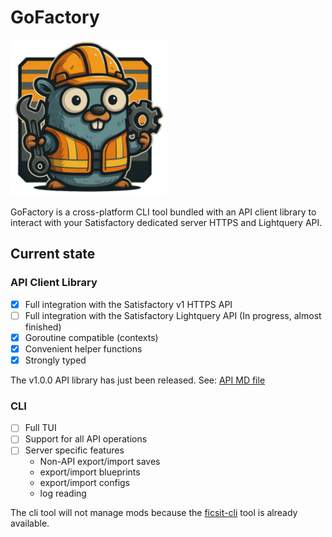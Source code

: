 # GoFactory

<img src="./logo.png" width=250 height =250 alt="_">

GoFactory is a cross-platform CLI tool bundled with 
an API client library to interact with your Satisfactory dedicated server HTTPS and Lightquery API.

## Current state

### API Client Library
- [x] Full integration with the Satisfactory v1 HTTPS API
- [ ] Full integration with the Satisfactory Lightquery API (In progress, almost finished)
- [x] Goroutine compatible (contexts)
- [x] Convenient helper functions
- [x] Strongly typed

The v1.0.0 API library has just been released. See: [API MD file](./API.md)

### CLI
- [ ] Full TUI 
- [ ] Support for all API operations
- [ ] Server specific features
  - Non-API export/import saves
  - export/import blueprints
  - export/import configs
  - log reading

The cli tool will not manage mods because the [ficsit-cli](https://github.com/satisfactorymodding/ficsit-cli) tool is already available.
